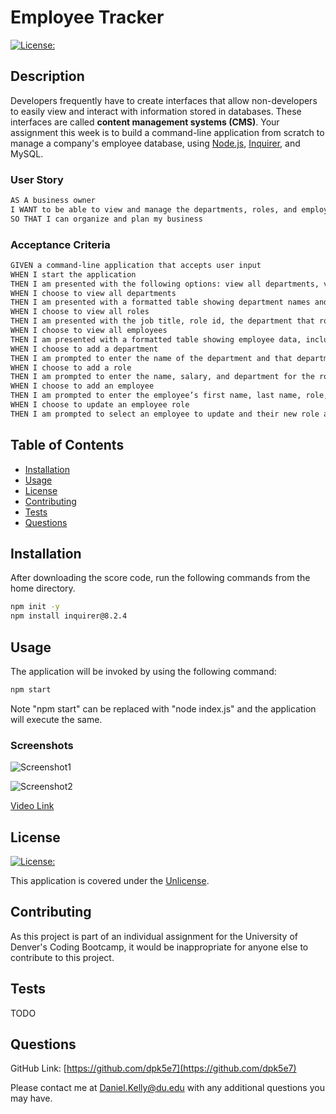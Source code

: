 # Employee Tracker

[![License:](https://img.shields.io/badge/license-Unlicense-blue.svg)](https://unlicense.org)

## Description

Developers frequently have to create interfaces that allow non-developers to easily view and interact with information stored in databases. These interfaces are called **content management systems (CMS)**. Your assignment this week is to build a command-line application from scratch to manage a company's employee database, using [Node.js](https://nodejs.org/en/), [Inquirer](https://www.npmjs.com/package/inquirer/v/8.2.4), and MySQL.

### User Story

```md
AS A business owner
I WANT to be able to view and manage the departments, roles, and employees in my company
SO THAT I can organize and plan my business
```

### Acceptance Criteria

```md
GIVEN a command-line application that accepts user input
WHEN I start the application
THEN I am presented with the following options: view all departments, view all roles, view all employees, add a department, add a role, add an employee, and update an employee role
WHEN I choose to view all departments
THEN I am presented with a formatted table showing department names and department ids
WHEN I choose to view all roles
THEN I am presented with the job title, role id, the department that role belongs to, and the salary for that role
WHEN I choose to view all employees
THEN I am presented with a formatted table showing employee data, including employee ids, first names, last names, job titles, departments, salaries, and managers that the employees report to
WHEN I choose to add a department
THEN I am prompted to enter the name of the department and that department is added to the database
WHEN I choose to add a role
THEN I am prompted to enter the name, salary, and department for the role and that role is added to the database
WHEN I choose to add an employee
THEN I am prompted to enter the employee’s first name, last name, role, and manager, and that employee is added to the database
WHEN I choose to update an employee role
THEN I am prompted to select an employee to update and their new role and this information is updated in the database
```

## Table of Contents

- [Installation](#installation)
- [Usage](#usage)
- [License](#license)
- [Contributing](#contributing)
- [Tests](#tests)
- [Questions](#questions)

## Installation

After downloading the score code, run the following commands from the home directory.

```bash
npm init -y
npm install inquirer@8.2.4
```

## Usage

The application will be invoked by using the following command:

```bash
npm start
```

Note "npm start" can be replaced with "node index.js" and the application will execute the same.

### Screenshots

![Screenshot1](TODO)

![Screenshot2](TODO)

[Video Link](TODO)

## License

[![License:](https://img.shields.io/badge/license-Unlicense-blue.svg)](https://unlicense.org)

This application is covered under the [Unlicense](https://unlicense.org).

## Contributing

As this project is part of an individual assignment for the University of Denver's Coding Bootcamp, it would be inappropriate for anyone else to contribute to this project.

## Tests

TODO

## Questions

GitHub Link: [https://github.com/dpk5e7](https://github.com/dpk5e7)

Please contact me at Daniel.Kelly@du.edu with any additional questions you may have.
